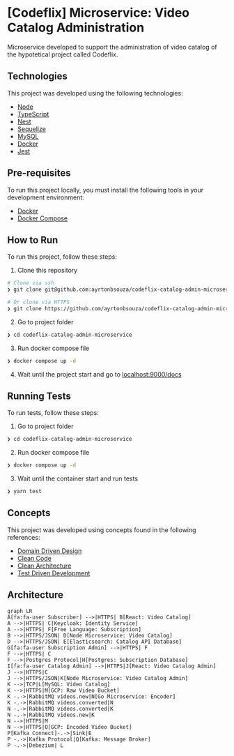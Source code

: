 
# [Codeflix] Microservice: Video Catalog Administration
Microservice developed to support the administration of video catalog of the hypotetical project called Codeflix.
## Technologies
This project was developed using the following technologies:
- [Node](https://nodejs.org/en/)
- [TypeScript](https://www.typescriptlang.org/)
- [Nest](https://nestjs.com/)
- [Sequelize](https://sequelize.org/)
- [MySQL](https://www.mysql.com/)
- [Docker](https://www.docker.com/)
- [Jest](https://jestjs.io/)
## Pre-requisites
To run this project locally, you must install the following tools in your development environment:
- [Docker](https://www.docker.com/)
- [Docker Compose](https://docs.docker.com/compose/)
## How to Run
To run this project, follow these steps:
1. Clone this repository
```bash
# Clone via ssh
❯ git clone git@github.com:ayrtonbsouza/codeflix-catalog-admin-microservice.git

# Or clone via HTTPS
❯ git clone https://github.com/ayrtonbsouza/codeflix-catalog-admin-microservice.git
```
2. Go to project folder
```bash
❯ cd codeflix-catalog-admin-microservice
```
3. Run docker compose file
```bash
❯ docker compose up -d
```
4. Wait until the project start and go to [localhost:9000/docs](localhost:9000/docs)
## Running Tests
To run tests, follow these steps:
1. Go to project folder
```bash
❯ cd codeflix-catalog-admin-microservice
```
2. Run docker compose file
```bash
❯ docker compose up -d
```
3. Wait until the container start and run tests
```bash
❯ yarn test
```
## Concepts
This project was developed using concepts found in the following references:
- [Domain Driven Design](https://www.amazon.com/Domain-Driven-Design-Tackling-Complexity-Software/dp/0321125215/ref=sr_1_1?keywords=domain+driven+design&qid=1659496893&s=books&sprefix=domain+dr%2Cstripbooks-intl-ship%2C215&sr=1-1)
- [Clean Code](https://www.amazon.com/Clean-Code-Handbook-Software-Craftsmanship/dp/0132350882)
- [Clean Architecture](https://www.amazon.com/Clean-Architecture-Craftsmans-Software-Structure/dp/0134494164/ref=sr_1_1?keywords=clean+architecture&qid=1659496918&s=books&sprefix=clean+archi%2Cstripbooks-intl-ship%2C181&sr=1-1)
- [Test Driven Development](https://www.amazon.com/Learning-Test-Driven-Development-Polyglot-Uncluttered/dp/1098106474/ref=sr_1_2?crid=KVDJAO2X3D08&keywords=test+driven+development+javascript&qid=1659496955&s=books&sprefix=test+driven+development+javascript%2Cstripbooks-intl-ship%2C163&sr=1-2)
## Architecture
```mermaid
graph LR
A[fa:fa-user Subscriber] -->|HTTPS| B[React: Video Catalog]
A -->|HTTPS| C[Keycloak: Identity Service]
A -->|HTTPS| F[Free Language: Subscription]
B -->|HTTPS/JSON| D[Node Microservice: Video Catalog]
D -->|HTTPS/JSON| E[Elasticsearch: Catalog API Database]
G[fa:fa-user Subscription Admin] -->|HTTPS| F
F -->|HTTPS| C
F -->|Postgres Protocol|H[Postgres: Subscription Database]
I[fa:fa-user Catalog Admin] -->|HTTPS|J[React: Video Catalog Admin]
J -->|HTTPS|C
J -->|HTTPS/JSON|K[Node Microservice: Video Catalog Admin]
K -->|TCP|L[MySQL: Video Catalog]
K -->|HTTPS|M[GCP: Raw Video Bucket]
K -.->|RabbitMQ videos.new|N[Go Microservice: Encoder]
K -.->|RabbitMQ videos.converted|N
N -.->|RabbitMQ videos.converted|K
N -.->|RabbitMQ videos.new|K
N -->|HTTPS|M
N -->|HTTPS|O[GCP: Encoded Video Bucket]
P[Kafka Connect]-.->|Sink|E
P -.->|Kafka Protocol|Q[Kafka: Message Broker]
P -.->|Debezium| L
```
